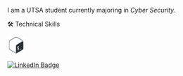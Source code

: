 I am a UTSA student currently majoring in *Cyber Security*.

:hammer_and_wrench: Technical Skills
<div>
  <img src="https://github.com/devicons/devicon/blob/master/icons/bash/bash-plain.svg" title="Bash" alt="bash" width="40" height="40"/>&nbsp;
</div>
<p> </p>
<div id="badges">
  <a href="https://www.linkedin.com/in/alexandria-gutierrez-b22a6a285/">
    <img src="https://img.shields.io/badge/LinkedIn-blue?style=for-the-badge&logo=linkedin&logoColor=white" alt="LinkedIn Badge"/>
</div>
